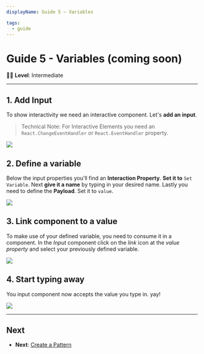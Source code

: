 ```yaml
---
displayName: Guide 5 – Variables

tags:
  - guide
---
```


# Guide 5 - Variables (coming soon)

:woman_student: **Level**: Intermediate

---

## 1. Add Input
To show interactivity we need an interactive component. Let's **add an input**.

> Technical Note: For Interactive Elements you need an `React.ChangeEventHandler` or `React.EventHandler` property.

![](https://media.meetalva.io/guides/guide-04-01.gif)

## 2. Define a variable
Below the input properties you'll find an **Interaction Property**. **Set it to** `Set Variable`.
Next **give it a name** by typing in your desired name.
Lastly you need to define the **Payload**. Set it to `value`.

![](https://media.meetalva.io/guides/guide-04-02.gif)

## 3. Link component to a value
To make use of your defined variable, you need to consume it in a component.
In the *Input* component click on the *link* icon at the *value property* and select your previously defined variable.

![](https://media.meetalva.io/guides/guide-04-03.gif)

## 4. Start typing away
You input component now accepts the value you type in. yay! 

![](https://media.meetalva.io/guides/guide-04-04.gif)

---

## Next

* **Next**: [Create a Pattern](./doc/docs/guides/create-pattern?guides-enabled=true)

